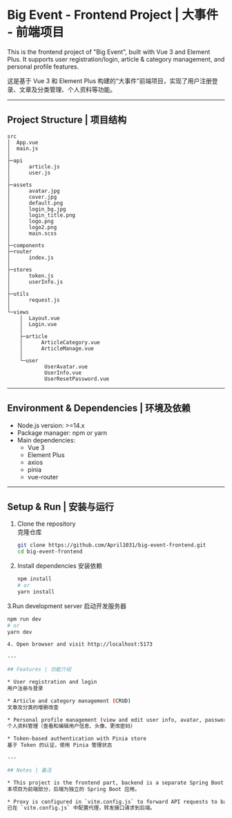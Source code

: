# Big Event - Frontend Project | 大事件 - 前端项目

This is the frontend project of "Big Event", built with Vue 3 and Element Plus. It supports user registration/login, article & category management, and personal profile features.

这是基于 Vue 3 和 Element Plus 构建的“大事件”前端项目，实现了用户注册登录、文章及分类管理、个人资料等功能。

---

## Project Structure | 项目结构

```
src
│  App.vue
│  main.js
│
├─api
│      article.js
│      user.js
│
├─assets
│      avatar.jpg
│      cover.jpg
│      default.png
│      login_bg.jpg
│      login_title.png
│      logo.png
│      logo2.png
│      main.scss
│
├─components
├─router
│      index.js
│
├─stores
│      token.js
│      userInfo.js
│
├─utils
│      request.js
│
└─views
    │  Layout.vue
    │  Login.vue
    │
    ├─article
    │      ArticleCategory.vue
    │      ArticleManage.vue
    │
    └─user
            UserAvatar.vue
            UserInfo.vue
            UserResetPassword.vue
```
---

## Environment & Dependencies | 环境及依赖

- Node.js version: >=14.x  
- Package manager: npm or yarn  
- Main dependencies:  
  - Vue 3  
  - Element Plus  
  - axios  
  - pinia  
  - vue-router  

---

## Setup & Run | 安装与运行

1. Clone the repository  
   克隆仓库  

   ```bash
   git clone https://github.com/April1031/big-event-frontend.git
   cd big-event-frontend
   
2. Install dependencies
   安装依赖
   ```bash
   npm install
   # or
   yarn install

3.Run development server
  启动开发服务器
  ```bash
  npm run dev
  # or
  yarn dev

4. Open browser and visit http://localhost:5173

---

## Features | 功能介绍

* User registration and login  
  用户注册与登录

* Article and category management (CRUD)  
  文章及分类的增删改查

* Personal profile management (view and edit user info, avatar, password reset)  
  个人资料管理（查看和编辑用户信息、头像、更改密码）

* Token-based authentication with Pinia store  
  基于 Token 的认证，使用 Pinia 管理状态

---

## Notes | 备注

* This project is the frontend part, backend is a separate Spring Boot application.  
  本项目为前端部分，后端为独立的 Spring Boot 应用。

* Proxy is configured in `vite.config.js` to forward API requests to backend.  
  已在 `vite.config.js` 中配置代理，转发接口请求到后端。
  
   
